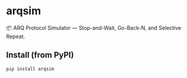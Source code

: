 # arqsim

📦 ARQ Protocol Simulator — Stop-and-Wait, Go-Back-N, and Selective Repeat.

## Install (from PyPI)
```bash
pip install arqsim
